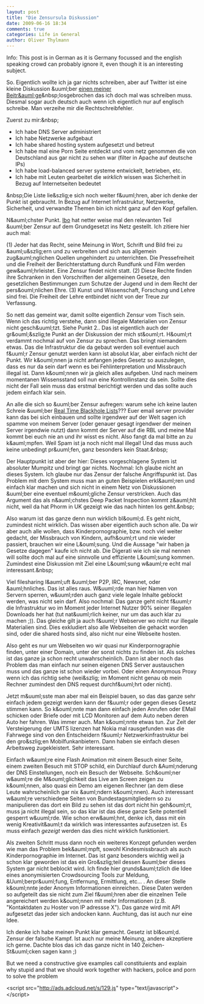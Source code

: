 ```yaml
---
layout: post
title: "Die Zensursula Diskussion"
date: 2009-06-16 18:34
comments: true
categories: Life in General
author: Oliver Thylmann
---
```







Info: This post is in German as it is Germany focussed and the english speaking crowd can probably ignore it, even though it is an interesting subject.

So. Eigentlich wollte ich ja gar nichts schreiben, aber auf Twitter ist eine kleine Diskussion &amp;uuml;ber [einen meiner Beitr&amp;auml;ge](http://twitter.com/o/status/2193814860)&amp;nbsp;losgebrochen das ich doch mal was schreiben muss. Diesmal sogar auch deutsch auch wenn ich eigentlich nur auf englisch schreibe. Man verzeihe mir die Rechtschreibfehler.

Zuerst zu mir:&amp;nbsp;


* Ich habe DNS Server administriert
* Ich habe Netzwerke aufgebaut
* Ich habe shared hosting system aufgesetzt und betreut
* Ich habe mal eine Porn Seite entdeckt und vom netz genommen die von Deutschland aus gar nicht zu sehen war (filter in Apache auf deutsche IPs)
* Ich habe load-balanced server systeme entwickelt, betrieben, etc.
* Ich habe mit Leuten gearbeitet die _wirklich_ wissen was Sicherheit in Bezug auf Internetseiten bedeutet


&amp;nbsp;Die Liste lie&amp;szlig;e sich noch weiter f&amp;uuml;hren, aber ich denke der Punkt ist gebraucht. In Bezug auf Internet Infrastruktur, Netzwerke, Sicherheit, und verwandte Themen bin ich nicht ganz auf den Kopf gefallen.

N&amp;auml;chster Punkt. [Ibo](http://ibrahimevsan.de/) hat netter weise mal den relevanten Teil &amp;uuml;ber Zensur auf dem Grundgesetzt ins Netz gestellt. Ich zitiere hier auch mal:


(1) Jeder hat das Recht, seine Meinung in Wort, Schrift und Bild frei zu &amp;auml;u&amp;szlig;ern und zu verbreiten und sich aus allgemein zug&amp;auml;nglichen Quellen ungehindert zu unterrichten. Die Pressefreiheit und die Freiheit der Berichterstattung durch Rundfunk und Film werden gew&amp;auml;hrleistet. Eine Zensur findet nicht statt.
(2) Diese Rechte finden ihre Schranken in den Vorschriften der allgemeinen Gesetze, den gesetzlichen Bestimmungen zum Schutze der Jugend und in dem Recht der pers&amp;ouml;nlichen Ehre.
(3) Kunst und Wissenschaft, Forschung und Lehre sind frei. Die Freiheit der Lehre entbindet nicht von der Treue zur Verfassung.


So nett das gemeint war, damit sollte eigentlich Zensur vom Tisch sein. Wenn ich das richtig verstehe, dann sind illegale Materialien von Zensur nicht gesch&amp;uuml;tzt. Siehe Punkt 2.. Das ist eigentlich auch der gr&amp;ouml;&amp;szlig;te Punkt an der Diskussion der mich st&amp;ouml;rt. H&amp;ouml;rt verdammt nochmal auf von Zensur zu sprechen. Das bringt niemandem etwas. Das die Infrastruktur die da gebaut werden soll eventuel auch f&amp;uuml;r Zensur genutzt werden kann ist absolut klar, aber einfach nicht der Punkt. Wir k&amp;ouml;nnen ja nicht anfangen jedes Gesetz so auszulegen, dass es nur da sein darf wenn es bei Fehlinterpretation und Missbrauch illegal ist. Dann k&amp;ouml;nnen wir ja gleich alles aufgeben. Und nach meinem momentanen Wissensstand soll nun eine Kontrollinstanz da sein. Sollte dies nicht der Fall sein muss das erstmal berichtigt werden und das sollte auch jedem einfach klar sein.

An alle die sich so &amp;uuml;ber Zensur aufregen: warum sehe ich keine lauten Schreie &amp;uuml;ber [Real Time Blackhole Lists](http://en.wikipedia.org/wiki/DNSBL)??? Euer email server provider kann das bei sich einbauen und sollte irgendwer auf der Welt sagen ich spamme von meinem Server (oder genauer gesagt irgendwer der meinen Server irgendwie nutzt) dann kommt der Server auf die RBL und meine Mail kommt bei euch nie an und ihr wisst es nicht. Also fangt da mal bitte an zu k&amp;auml;mpfen. Weil Spam ist ja noch nicht mal illegal! Und das muss auch keine unbedingt pr&amp;uuml;fen, ganz besonders kein Staat.&amp;nbsp;

Der Hauptpunkt ist aber der hier: Dieses vorgeschlagene System ist absoluter Mumpitz und bringt gar nichts. Nochmal: Ich glaube nicht an dieses System. Ich glaube nur das Zensur der falsche Angriffspunkt ist. Das Problem mit dem System muss man an guten Beispielen erkl&amp;auml;ren und einfach klar machen und sich nicht in einem Netz von Diskussionen &amp;uuml;ber eine eventuel m&amp;ouml;gliche Zensur verstricken. Auch das Argument das als n&amp;auml;chstes Deep Packet Inspection kommt z&amp;auml;hlt nicht, weil da hat Phorm in UK gezeigt wie das nach hinten los geht.&amp;nbsp;

Also warum ist das ganze denn nun wirklich bl&amp;ouml;d. Es geht nicht, zumindest nicht wirklich. Das wissen aber eigentlich auch schon alle. Da wir aber auch alle wollen, dass Kinderpornographie, bzw. noch viel weiter gedacht, der Missbrauch von Kindern, aufh&amp;ouml;rt und nie wieder passiert, brauchen wir eine L&amp;ouml;sung. Und die Aussage &quot;wir haben ja Gesetze dagegen&quot; kaufe ich nicht ab. Die Digerati wie ich sie mal nennen will sollte doch mal auf eine sinnvolle und effiziente L&amp;ouml;sung kommen. Zumindest eine Diskussion mit Ziel eine L&amp;ouml;sung w&amp;auml;re echt mal interessant.&amp;nbsp;

Viel filesharing l&amp;auml;uft &amp;uuml;ber P2P, IRC, Newsnet, oder &amp;auml;hnliches. Das ist alles raus. W&amp;uuml;rde man hier Namen von Servern sperren, w&amp;uuml;rden auch ganz viele legale Inhalte geblockt werden, was nicht sein darf. Also nochmal: Das ganze geht nicht f&amp;uuml;r die Infrastruktur wo im Moment jeder Internet Nutzer 90% seiner illegalen Downloads her hat (tut nat&amp;uuml;rlich keiner, nur um das auch klar zu machen ;)). Das gleiche gilt ja auch f&amp;uuml;r Webserver wo nicht nur illegale Materialien sind. Dies exkludiert also alle Webseiten die gehackt worden sind, oder die shared hosts sind, also nicht nur eine Webseite hosten.

Also geht es nur um Webseiten wo wir quasi nur Kinderpornographie finden, unter einer Domain, unter der sonst nichts zu finden ist. Als solches ist das ganze ja schon recht unwahrscheinlich. Dann ist aber noch das Problem das man einfach nur seinen eigenen DNS Server austauschen muss und das ganze ist schon wieder vorbei. Oder einen Anonymous Proxy wenn ich das richtig sehe (wei&amp;szlig; im Moment nicht genau ob mein Rechner zumindest den DNS request durchf&amp;uuml;hrt oder nicht).

Jetzt m&amp;uuml;sste man aber mal ein Beispiel bauen, so das das ganze sehr einfach jedem gezeigt werden kann der f&amp;uuml;r oder gegen dieses Gesetz stimmen kann. So k&amp;ouml;nnte man dann einfach jeden Anrufen oder EMail schicken oder Briefe oder mit LCD Monitoren auf dem Auto neben deren Auto her fahren. Was immer auch. Man k&amp;ouml;nnte etwas tun. Zur Zeit der Versteigerung der UMTS lizenzen hat Nokia mal rausgefunden was die Fahrwege sind von den Entscheidern f&amp;uuml;r Netzwerkinfrastruktur bei den gro&amp;szlig;en Mobilfunkanbietern. Dann haben sie einfach diesen Arbeitsweg zugekleistert. Sehr interessant.

Einfach w&amp;auml;re eine Flash Animation mit einem Besuch einer Seite, einem zweiten Besuch mit STOP schild, ein Durchlauf durch &amp;Auml;nderung der DNS Einstellungen, noch ein Besuch der Webseite. Sch&amp;ouml;ner w&amp;auml;re die M&amp;ouml;glichkeit das Live am Screen zeigen zu k&amp;ouml;nnen, also quasi ein Demo am eigenen Rechner (an dem diese Leute wahrscheinlich gar nix &amp;auml;ndern k&amp;ouml;nnen). Auch interessant w&amp;auml;re verschiedene Seiten von Bundestagsmitgliedern so zu manipulieren das dort ein Bild zu sehen ist das dort nicht hin geh&amp;ouml;rt, muss ja nicht illegal sein, so das klar ist das diese ganze Seite potentiell gesperrt w&amp;uuml;rde. Wie schon erw&amp;auml;hnt, denke ich, dass mit ein wenig Kreativit&amp;auml;t da wirklich was interessantes aufzusetzen ist. Es muss einfach _gezeigt_ werden das dies nicht wirklich funktioniert.

Als zweiten Schritt muss dann noch ein weiteres Konzept gefunden werden wie man das Problem bek&amp;auml;mpft, sowohl Kindesmissbrauch als auch Kinderpornographie im Internet. Das ist ganz besonders wichtig weil ja schon klar geworden ist das ein Gro&amp;szlig;teil dessen &amp;uuml;ber dieses System gar nicht beblockt wird. Ich finde hier grunds&amp;auml;tzlich die Idee eines anonymisierten Crowdsourcing Tools zur Meldung, &amp;Uuml;berpr&amp;uuml;fung, Entfernung, Ermittlung, etc... . An dieser Stelle k&amp;ouml;nnte jeder Anonym Informationen einreichen. Diese Daten werden so aufgeteilt das sie nicht zum Ziel f&amp;uuml;hren aber die einzelnen Teile angereichert werden k&amp;ouml;nnen mit mehr Informationen (z.B. &quot;Kontaktdaten zu Hoster von IP adressse X&quot;). Das ganze wird mit API aufgesetzt das jeder sich andocken kann. Auchtung, das ist auch nur eine Idee.

Ich denke ich habe meinen Punkt klar gemacht. Gesetz ist bl&amp;ouml;d. Zensur der falsche Kampf. Ist auch nur meine Meinung, andere akzeptiere ich gerne. Dachte blos das ich das ganze nicht in 140 Zeichen-St&amp;uuml;cken sagen kann ;)

But we need a constructive give examples call constituients and explain why stupid and that we should work together with hackers, police and porn to solve the problem

&lt;script src=&quot;http://ads.adcloud.net/s/129.js&quot; type=&quot;text/javascript&quot;&gt;&lt;/script&gt;


